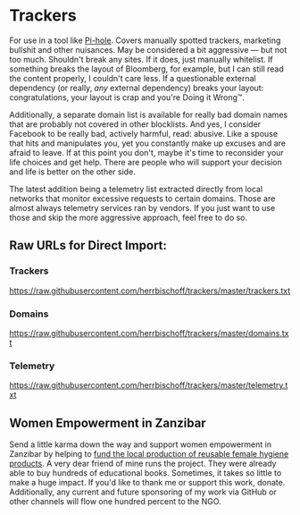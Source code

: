 # Trackers

For use in a tool like [Pi-hole](https://pi-hole.net). Covers manually spotted
trackers, marketing bullshit and other nuisances. May be considered a bit
aggressive — but not too much. Shouldn't break any sites. If it does, just
manually whitelist. If something breaks the layout of Bloomberg, for example,
but I can still read the content properly, I couldn't care less. If a
questionable external dependency (or really, *any* external dependency) breaks
your layout: congratulations, your layout is crap and you're Doing it Wrong™.

Additionally, a separate domain list is available for really bad domain names 
that are probably not covered in other blocklists. And yes, I consider Facebook 
to be really bad, actively harmful, read: abusive. Like a spouse that hits and 
manipulates you, yet you constantly make up excuses and are afraid to leave. If 
at this point you don't, maybe it's time to reconsider your life choices and 
get help. There are people who will support your decision and life is better on 
the other side.

The latest addition being a telemetry list extracted directly from local 
networks that monitor excessive requests to certain domains. Those are almost 
always telemetry services ran by vendors. If you just want to use those and 
skip the more aggressive approach, feel free to do so.

## Raw URLs for Direct Import:

### Trackers
<https://raw.githubusercontent.com/herrbischoff/trackers/master/trackers.txt>

### Domains
<https://raw.githubusercontent.com/herrbischoff/trackers/master/domains.txt>

### Telemetry
<https://raw.githubusercontent.com/herrbischoff/trackers/master/telemetry.txt>

## Women Empowerment in Zanzibar

Send a little karma down the way and support women empowerment in Zanzibar by 
helping to [fund the local production of reusable female hygiene 
products](https://www.gofundme.com/f/women-empowerment-in-zanzibar). A very 
dear friend of mine runs the project. They were already able to buy hundreds of 
educational books. Sometimes, it takes so little to make a huge impact. If 
you'd like to thank me or support this work, donate. Additionally, any current 
and future sponsoring of my work via GitHub or other channels will flow one 
hundred percent to the NGO.
